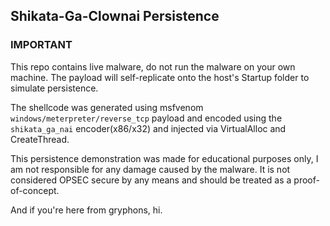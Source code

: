 ## Shikata-Ga-Clownai Persistence

### IMPORTANT
This repo contains live malware, do not run the malware on your own machine. The payload will self-replicate onto the host's Startup folder to simulate persistence.

The shellcode was generated using msfvenom `windows/meterpreter/reverse_tcp` payload and encoded using the `shikata_ga_nai` encoder(x86/x32) and injected via VirtualAlloc and CreateThread.

This persistence demonstration was made for educational purposes only, I am not responsible for any damage caused by the malware. It is not considered OPSEC secure by any means and should be treated as a proof-of-concept. 

And if you're here from gryphons, hi.
